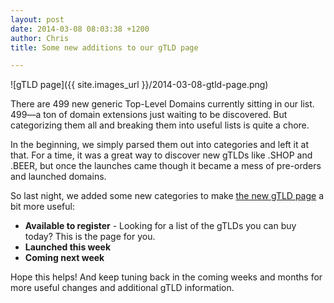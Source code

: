```yaml
---
layout: post
date: 2014-03-08 08:03:38 +1200
author: Chris
title: Some new additions to our gTLD page

---
```


<!-- excerpt -->

![gTLD page]({{ site.images_url }}/2014-03-08-gtld-page.png)

There are 499 new generic Top-Level Domains currently sitting in our list. 499—a ton of domain extensions just waiting to be discovered. But categorizing them all and breaking them into useful lists is quite a chore.

In the beginning, we simply parsed them out into categories and left it at that. For a time, it was a great way to discover new gTLDs like .SHOP and .BEER, but once the launches came though it became a mess of pre-orders and launched domains.

<!-- /excerpt -->

So last night, we added some new categories to make [the new gTLD page](https://iwantmyname.com/domains/new-gtld-domain-extensions) a bit more useful:

+ **Available to register** - Looking for a list of the gTLDs you can buy today? This is the page for you.
+ **Launched this week**
+ **Coming next week**

Hope this helps! And keep tuning back in the coming weeks and months for more useful changes and additional gTLD information.